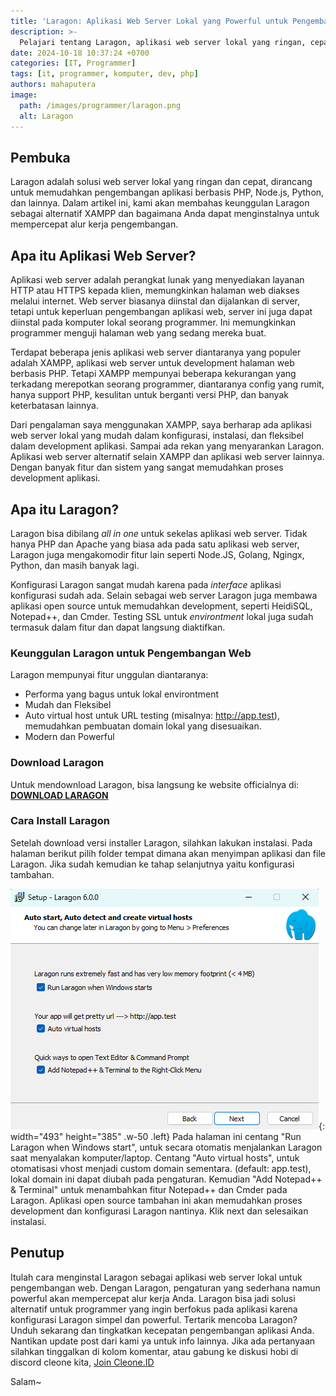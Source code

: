 ```yaml
---
title: 'Laragon: Aplikasi Web Server Lokal yang Powerful untuk Pengembangan PHP, Node.js, dan Lainnya'
description: >-
  Pelajari tentang Laragon, aplikasi web server lokal yang ringan, cepat, dan powerful untuk pengembangan PHP, Node.js, Python, dan lainnya.
date: 2024-10-18 10:37:24 +0700
categories: [IT, Programmer]
tags: [it, programmer, komputer, dev, php]
authors: mahaputera
image:
  path: /images/programmer/laragon.png
  alt: Laragon
---
```


## Pembuka
Laragon adalah solusi web server lokal yang ringan dan cepat, dirancang untuk memudahkan pengembangan aplikasi berbasis PHP, Node.js, Python, dan lainnya. Dalam artikel ini, kami akan membahas keunggulan Laragon sebagai alternatif XAMPP dan bagaimana Anda dapat menginstalnya untuk mempercepat alur kerja pengembangan.

## Apa itu Aplikasi Web Server?
Aplikasi web server adalah perangkat lunak yang menyediakan layanan HTTP atau HTTPS kepada klien, memungkinkan halaman web diakses melalui internet.
Web server biasanya diinstal dan dijalankan di server, tetapi untuk keperluan pengembangan aplikasi web, server ini juga dapat diinstal pada komputer lokal seorang programmer. Ini memungkinkan programmer menguji halaman web yang sedang mereka buat.

Terdapat beberapa jenis aplikasi web server diantaranya yang populer adalah XAMPP, aplikasi web server untuk development halaman web berbasis PHP. Tetapi XAMPP mempunyai beberapa kekurangan yang terkadang merepotkan seorang programmer, diantaranya config yang rumit, hanya support PHP, kesulitan untuk berganti versi PHP, dan banyak keterbatasan lainnya.

Dari pengalaman saya menggunakan XAMPP, saya berharap ada aplikasi web server lokal yang mudah dalam konfigurasi, instalasi, dan fleksibel dalam development aplikasi. Sampai ada rekan yang menyarankan Laragon. 
Aplikasi web server alternatif selain XAMPP dan aplikasi web server lainnya. Dengan banyak fitur dan sistem yang sangat memudahkan proses development aplikasi.

## Apa itu Laragon?
Laragon bisa dibilang _all in one_ untuk sekelas aplikasi web server. Tidak hanya PHP dan Apache yang biasa ada pada satu aplikasi web server, Laragon juga mengakomodir fitur lain seperti Node.JS, Golang, Ngingx, Python, dan masih banyak lagi.

Konfigurasi Laragon sangat mudah karena pada _interface_ aplikasi konfigurasi sudah ada. Selain sebagai web server Laragon juga membawa aplikasi open source untuk memudahkan development, seperti HeidiSQL, Notepad++, dan Cmder. Testing SSL untuk _environtment_ lokal juga sudah termasuk dalam fitur dan dapat langsung diaktifkan.

### Keunggulan Laragon untuk Pengembangan Web
Laragon mempunyai fitur unggulan diantaranya:
- Performa yang bagus untuk lokal environtment
- Mudah dan Fleksibel
- Auto virtual host untuk URL testing (misalnya: http://app.test), memudahkan pembuatan domain lokal yang disesuaikan.
- Modern dan Powerful

### Download Laragon
Untuk mendownload Laragon, bisa langsung ke website officialnya di: [**DOWNLOAD LARAGON**][laragon]

### Cara Install Laragon

Setelah download versi installer Laragon, silahkan lakukan instalasi. Pada halaman berikut pilih folder tempat dimana akan menyimpan aplikasi dan file Laragon.
Jika sudah kemudian ke tahap selanjutnya yaitu konfigurasi tambahan.

![Install Laragon](/posts/20241018/install_laragon2.png){: width="493" height="385" .w-50 .left}
Pada halaman ini centang "Run Laragon when Windows start", untuk secara otomatis menjalankan Laragon saat menyalakan komputer/laptop. Centang "Auto virtual hosts", untuk otomatisasi vhost menjadi custom domain sementara. (default: app.test), lokal domain ini dapat diubah pada pengaturan.
Kemudian "Add Notepad++ & Terminal" untuk menambahkan fitur Notepad++ dan Cmder pada Laragon. Aplikasi open source tambahan ini akan memudahkan proses development dan konfigurasi Laragon nantinya. Klik next dan selesaikan instalasi.

## Penutup
Itulah cara menginstal Laragon sebagai aplikasi web server lokal untuk pengembangan web. Dengan Laragon, pengaturan yang sederhana namun powerful akan mempercepat alur kerja Anda. Laragon bisa jadi solusi alternatif untuk programmer yang ingin berfokus pada aplikasi karena konfigurasi Laragon simpel dan powerful.
Tertarik mencoba Laragon? Unduh sekarang dan tingkatkan kecepatan pengembangan aplikasi Anda. Nantikan update post dari kami ya untuk info lainnya. Jika ada pertanyaan silahkan tinggalkan di kolom komentar, atau gabung ke diskusi hobi di discord cleone kita, [Join Cleone.ID][cleone.id]

Salam~

[cleone.id]: https://discord.gg/cleone
[laragon]: https://laragon.org/download/





